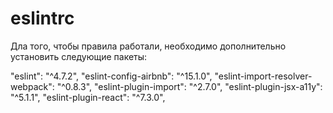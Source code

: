 # eslintrc
Дла того, чтобы правила работали, необходимо дополнительно установить следующие пакеты:

"eslint": "^4.7.2",
"eslint-config-airbnb": "^15.1.0",
"eslint-import-resolver-webpack": "^0.8.3",
"eslint-plugin-import": "^2.7.0",
"eslint-plugin-jsx-a11y": "^5.1.1",
"eslint-plugin-react": "^7.3.0",
